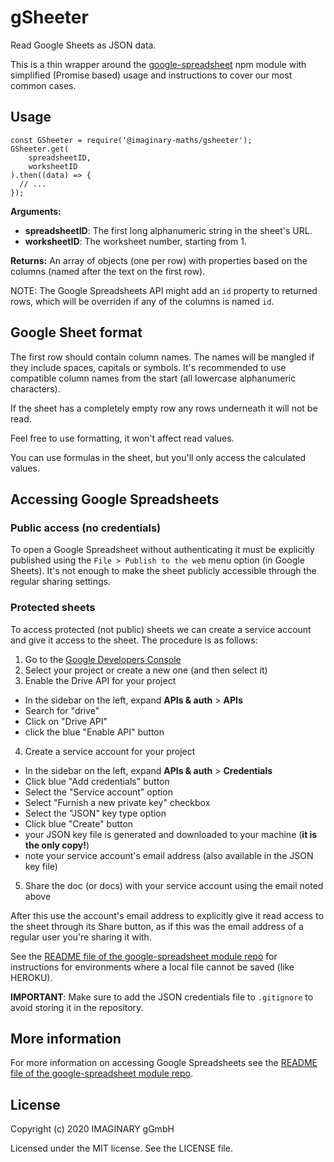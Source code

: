 # gSheeter

Read Google Sheets as JSON data.

This is a thin wrapper around the [google-spreadsheet](https://www.npmjs.com/package/google-spreadsheet) npm module
with simplified (Promise based) usage and instructions to cover our most common cases.

## Usage

```
const GSheeter = require('@imaginary-maths/gsheeter');
GSheeter.get(
    spreadsheetID,
    worksheetID
).then((data) => {
  // ...
});

```

**Arguments:**

- **spreadsheetID**: The first long alphanumeric string in the sheet's URL. 
- **worksheetID**: The worksheet number, starting from 1.

**Returns:** An array of objects (one per row) with properties based on the columns (named after the text on the
first row). 

NOTE: The Google Spreadsheets API might add an `id` property to returned rows, which will be
overriden if any of the columns is named `id`.

## Google Sheet format

The first row should contain column names. The names will be mangled if they include spaces, capitals or symbols. It's
recommended to use compatible column names from the start (all lowercase alphanumeric characters).

If the sheet has a completely empty row any rows underneath it will not be read.

Feel free to use formatting, it won't affect read values.

You can use formulas in the sheet, but you'll only access the calculated values.  

## Accessing Google Spreadsheets

### Public access (no credentials)

To open a Google Spreadsheet without authenticating it must be explicitly published 
using the `File > Publish to the web` menu option (in Google Sheets). It's not enough
to make the sheet publicly accessible through the regular sharing settings.

### Protected sheets

To access protected (not public) sheets we can create a service account and give it access to the sheet. The procedure
is as follows:

1. Go to the [Google Developers Console](https://console.developers.google.com/project)
2. Select your project or create a new one (and then select it)
3. Enable the Drive API for your project
  - In the sidebar on the left, expand __APIs & auth__ > __APIs__
  - Search for "drive"
  - Click on "Drive API"
  - click the blue "Enable API" button
4. Create a service account for your project
  - In the sidebar on the left, expand __APIs & auth__ > __Credentials__
  - Click blue "Add credentials" button
  - Select the "Service account" option
  - Select "Furnish a new private key" checkbox
  - Select the "JSON" key type option
  - Click blue "Create" button
  - your JSON key file is generated and downloaded to your machine (__it is the only copy!__)
  - note your service account's email address (also available in the JSON key file)
5. Share the doc (or docs) with your service account using the email noted above

After this use the account's email address to explicitly give it read access to the sheet through its Share button,
as if this was the email address of a regular user you're sharing it with.

See the 
[README file of the google-spreadsheet module repo](https://github.com/theoephraim/node-google-spreadsheet) for
instructions for environments where a local file cannot be saved (like HEROKU).

**IMPORTANT**: Make sure to add the JSON credentials file to `.gitignore` to avoid storing it in the repository.

## More information

For more information on accessing Google Spreadsheets see the 
[README file of the google-spreadsheet module repo](https://github.com/theoephraim/node-google-spreadsheet).

## License

Copyright (c) 2020 IMAGINARY gGmbH

Licensed under the MIT license. See the LICENSE file.
